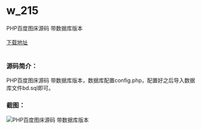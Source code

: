 # w_215
PHP百度图床源码 带数据库版本
<br/></br>
[下载地址](https://www.uuid2.com/215.html "下载地址")
<br/></br>
<h3>源码简介：</h3>
<p>PHP百度图床源码 带数据库版本，数据库配置config.php，配置好之后导入数据库文件bd.sql即可。<p>
<h3>截图：</h3>
<img src="https://www.uuid2.com/wp-content/uploads/img/202105/8975bf4102.jpg" alt="PHP百度图床源码 带数据库版本">

